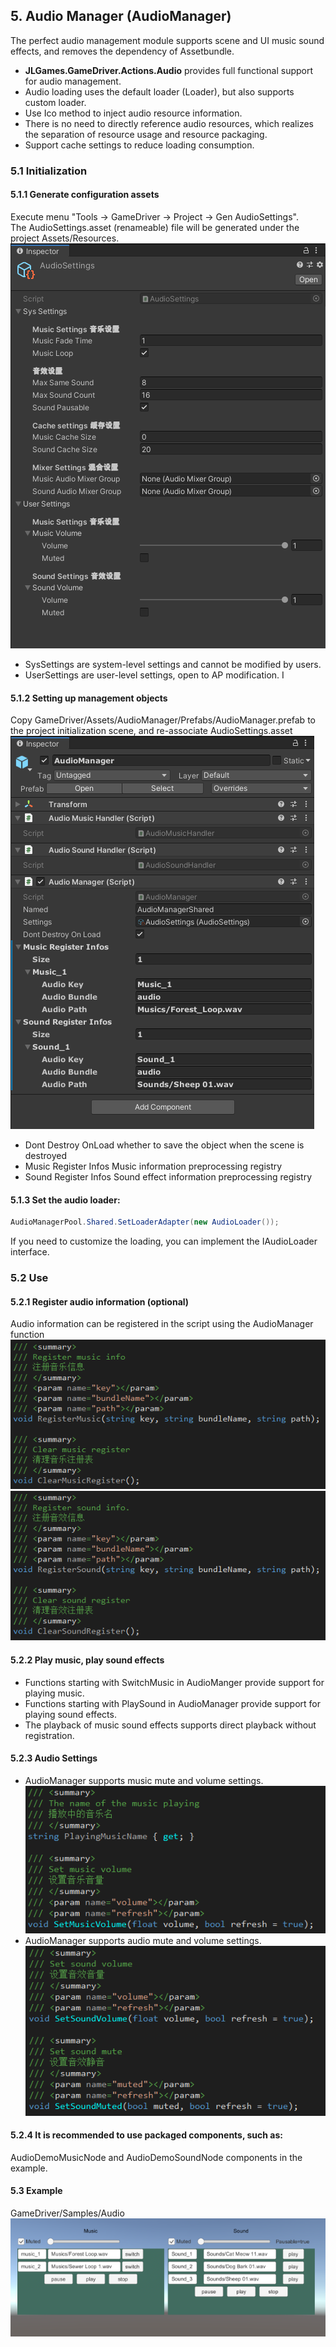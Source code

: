 ## 5. Audio Manager (AudioManager)
The perfect audio management module supports scene and UI music sound effects, and removes the dependency of Assetbundle.  

+ **JLGames.GameDriver.Actions.Audio** provides full functional support for audio management.
+ Audio loading uses the default loader (Loader), but also supports custom loader.
+ Use Ico method to inject audio resource information.
+ There is no need to directly reference audio resources, which realizes the separation of resource usage and resource packaging.
+ Support cache settings to reduce loading consumption.

### 5.1 Initialization

#### 5.1.1 Generate configuration assets
Execute menu "Tools -> GameDriver -> Project -> Gen AudioSettings".  
The AudioSettings.asset (renameable) file will be generated under the project Assets/Resources.  
![image](assets/img/audio_2.png)  
+ SysSettings are system-level settings and cannot be modified by users.
+ UserSettings are user-level settings, open to AP modification. I

#### 5.1.2 Setting up management objects
Copy GameDriver/Assets/AudioManager/Prefabs/AudioManager.prefab to the project initialization scene, and re-associate AudioSettings.asset  
![image](assets/img/audio_1.png)  
+ Dont Destroy OnLoad whether to save the object when the scene is destroyed
+ Music Register Infos Music information preprocessing registry
+ Sound Register Infos Sound effect information preprocessing registry

#### 5.1.3 Set the audio loader:
````C#
AudioManagerPool.Shared.SetLoaderAdapter(new AudioLoader());
````
If you need to customize the loading, you can implement the IAudioLoader interface.  

### 5.2 Use

#### 5.2.1 Register audio information (optional)
Audio information can be registered in the script using the AudioManager function  
![image](assets/img/audio_6.png)  
![image](assets/img/audio_7.png)  

#### 5.2.2 Play music, play sound effects
+ Functions starting with SwitchMusic in AudioManger provide support for playing music.
+ Functions starting with PlaySound in AudioManager provide support for playing sound effects.
+ The playback of music sound effects supports direct playback without registration.

#### 5.2.3 Audio Settings
+ AudioManager supports music mute and volume settings.
![image](assets/img/audio_8.png)  
+ AudioManager supports audio mute and volume settings.
![image](assets/img/audio_9.png)  

#### 5.2.4 It is recommended to use packaged components, such as:
AudioDemoMusicNode and AudioDemoSoundNode components in the example.  

#### 5.3 Example
GameDriver/Samples/Audio  
![image](assets/img/audio_5.png)  